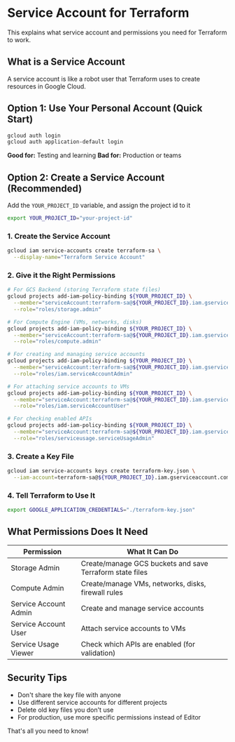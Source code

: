 # Service Account for Terraform

This explains what service account and permissions you need for Terraform to work.

## What is a Service Account

A service account is like a robot user that Terraform uses to create resources in Google Cloud.

## Option 1: Use Your Personal Account (Quick Start)

```bash
gcloud auth login
gcloud auth application-default login
```

**Good for:** Testing and learning
**Bad for:** Production or teams

## Option 2: Create a Service Account (Recommended)

Add the `YOUR_PROJECT_ID` variable, and assign the project id to it

```bash
export YOUR_PROJECT_ID="your-project-id"
```

### 1. Create the Service Account

```bash
gcloud iam service-accounts create terraform-sa \
  --display-name="Terraform Service Account"
```

### 2. Give it the Right Permissions

```bash
# For GCS Backend (storing Terraform state files)
gcloud projects add-iam-policy-binding ${YOUR_PROJECT_ID} \
  --member="serviceAccount:terraform-sa@${YOUR_PROJECT_ID}.iam.gserviceaccount.com" \
  --role="roles/storage.admin"

# For Compute Engine (VMs, networks, disks)
gcloud projects add-iam-policy-binding ${YOUR_PROJECT_ID} \
  --member="serviceAccount:terraform-sa@${YOUR_PROJECT_ID}.iam.gserviceaccount.com" \
  --role="roles/compute.admin"

# For creating and managing service accounts
gcloud projects add-iam-policy-binding ${YOUR_PROJECT_ID} \
  --member="serviceAccount:terraform-sa@${YOUR_PROJECT_ID}.iam.gserviceaccount.com" \
  --role="roles/iam.serviceAccountAdmin"

# For attaching service accounts to VMs
gcloud projects add-iam-policy-binding ${YOUR_PROJECT_ID} \
  --member="serviceAccount:terraform-sa@${YOUR_PROJECT_ID}.iam.gserviceaccount.com" \
  --role="roles/iam.serviceAccountUser"

# For checking enabled APIs
gcloud projects add-iam-policy-binding ${YOUR_PROJECT_ID} \
  --member="serviceAccount:terraform-sa@${YOUR_PROJECT_ID}.iam.gserviceaccount.com" \
  --role="roles/serviceusage.serviceUsageAdmin"
```

### 3. Create a Key File

```bash
gcloud iam service-accounts keys create terraform-key.json \
  --iam-account=terraform-sa@${YOUR_PROJECT_ID}.iam.gserviceaccount.com
```

### 4. Tell Terraform to Use It

```bash
export GOOGLE_APPLICATION_CREDENTIALS="./terraform-key.json"
```

## What Permissions Does It Need

| Permission            | What It Can Do                                           |
| --------------------- | -------------------------------------------------------- |
| Storage Admin         | Create/manage GCS buckets and save Terraform state files |
| Compute Admin         | Create/manage VMs, networks, disks, firewall rules       |
| Service Account Admin | Create and manage service accounts                       |
| Service Account User  | Attach service accounts to VMs                           |
| Service Usage Viewer  | Check which APIs are enabled (for validation)            |

## Security Tips

- Don't share the key file with anyone
- Use different service accounts for different projects
- Delete old key files you don't use
- For production, use more specific permissions instead of Editor

That's all you need to know!

